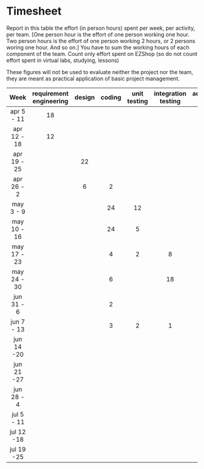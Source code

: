 # Timesheet

Report in this table the effort (in person hours) spent per week, per activity, per team. 
[One person hour is the effort of one person working one hour.
Two person hours is the effort of one person working 2 hours, or 2 persons woring one hour. And so on.]
You have to sum the working hours of each component of the team.
Count only effort spent on EZShop (so do not count effort spent in virtual labs, studying, lessons)

These figures will not be used to evaluate neither the project nor the team, they are meant as practical application of basic project management.

| Week | requirement engineering | design | coding | unit testing | integration testing | acceptance testing | management | git maven |
|:-----------:|:--------:|:-----------:|:-----------:|:----------:|:------------:|:---------------:|:-------------:|:--------------:|
| apr 5 - 11 | 18 | | | | | | 2 | |
| apr 12 - 18| 12 | | | | | | 2 | |
| apr 19 - 25|  | 22 |  | | | | 2 | |
| apr 26 - 2 | | 6 | 2 | | | | 2 | |
| may 3 - 9  | | | 24 | 12 |  | | 2 | |
| may 10 - 16| |  | 24 | 5 |  |  | 2 | |
| may 17 - 23| | | 4 | 2 | 8 |                    | 2 | |
| may 24 - 30| | | 6 | | 18 |  | 2 | |
| jun 31 - 6 | | |   2    |              |                     |                    | 2 | |
| jun 7 - 13 | | | 3 | 2 | 1 |  | 2 | |
| jun 14 -20 | | | | | | | | |
| jun 21 -27 | | | | | | | | |
| jun 28 - 4 | | | | | | | | |
| jul 5 - 11 | | | | | | | | |
| jul 12 -18 | | | | | | | | |
| jul 19 -25 | | | | | | | | |

